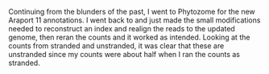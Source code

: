 Continuing from the blunders of the past, I went to Phytozome for the new Araport 11 annotations. I went back to and just made the small modifications needed to reconstruct an index and realign the reads to the updated genome, then reran the counts and it worked as intended. Looking at the counts from stranded and unstranded, it was clear that these are unstranded since my counts were about half when I ran the counts as stranded.
